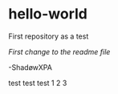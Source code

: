 # hello-world
First repository as a test

_First change to the readme file_

 -ShadøwXPA

 test test test 1 2 3